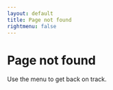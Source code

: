```yaml
---
layout: default
title: Page not found
rightmenu: false
---
```


<h1 class="no-margin-top">Page not found</h1>
Use the menu to get back on track.